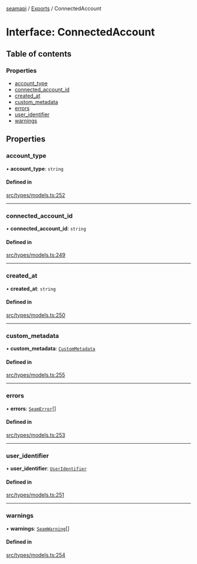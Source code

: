 [seamapi](../README.md) / [Exports](../modules.md) / ConnectedAccount

# Interface: ConnectedAccount

## Table of contents

### Properties

- [account\_type](ConnectedAccount.md#account_type)
- [connected\_account\_id](ConnectedAccount.md#connected_account_id)
- [created\_at](ConnectedAccount.md#created_at)
- [custom\_metadata](ConnectedAccount.md#custom_metadata)
- [errors](ConnectedAccount.md#errors)
- [user\_identifier](ConnectedAccount.md#user_identifier)
- [warnings](ConnectedAccount.md#warnings)

## Properties

### account\_type

• **account\_type**: `string`

#### Defined in

[src/types/models.ts:252](https://github.com/seamapi/javascript/blob/main/src/types/models.ts#L252)

___

### connected\_account\_id

• **connected\_account\_id**: `string`

#### Defined in

[src/types/models.ts:249](https://github.com/seamapi/javascript/blob/main/src/types/models.ts#L249)

___

### created\_at

• **created\_at**: `string`

#### Defined in

[src/types/models.ts:250](https://github.com/seamapi/javascript/blob/main/src/types/models.ts#L250)

___

### custom\_metadata

• **custom\_metadata**: [`CustomMetadata`](../modules.md#custommetadata)

#### Defined in

[src/types/models.ts:255](https://github.com/seamapi/javascript/blob/main/src/types/models.ts#L255)

___

### errors

• **errors**: [`SeamError`](SeamError.md)[]

#### Defined in

[src/types/models.ts:253](https://github.com/seamapi/javascript/blob/main/src/types/models.ts#L253)

___

### user\_identifier

• **user\_identifier**: [`UserIdentifier`](UserIdentifier.md)

#### Defined in

[src/types/models.ts:251](https://github.com/seamapi/javascript/blob/main/src/types/models.ts#L251)

___

### warnings

• **warnings**: [`SeamWarning`](SeamWarning.md)[]

#### Defined in

[src/types/models.ts:254](https://github.com/seamapi/javascript/blob/main/src/types/models.ts#L254)
